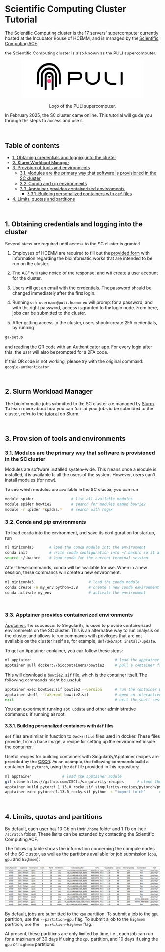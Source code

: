 # Scientific Computing Cluster Tutorial

The Scientific Computing cluster is the 17 servers' supercomputer currently hosted at the Incubator House of HCEMM, and is managed by the [Scientific Computing ACF](https://acf.hcemm.eu/acf/scientific-computing/).

the Scientific Computing cluster is also known as the PULI supercomputer.

<p align="center">
  <img src="./resources/puli-logo.png" width="400" >
</p>
<p align="center">Logo of the PULI supercomputer.</p>

In February 2025, the SC cluster came online. This tutorial will guide you through the steps to access and use it.

<br>

## Table of contents

- [1. Obtaining credentials and logging into the cluster](#1-obtaining-credentials-and-logging-into-the-cluster)
- [2. Slurm Workload Manager](#2-slurm-workload-manager)
- [3. Provision of tools and environments](#3-provision-of-tools-and-environments)
  - [3.1. Modules are the primary way that software is provisioned in the SC cluster](#31-modules-are-the-primary-way-that-software-is-provisioned-in-the-sc-cluster)
  - [3.2. Conda and pip environments](#32-conda-and-pip-environments)
  - [3.3. Apptainer provides containerized environments](#33-apptainer-provides-containerized-environments)
    - [3.3.1. Building personalized containers with `def` files](#331-building-personalized-containers-with-def-files)
- [4. Limits, quotas and partitions](#4-limits-quotas-and-partitions)

<br>

## 1. Obtaining credentials and logging into the cluster

Several steps are required until access to the SC cluster is granted.

1. Employees of HCEMM are required to fill out the [provided form](https://docs.google.com/forms/d/e/1FAIpQLSdYtCZQcaFNFLVI64hxWyigVz31GuoSrcqIz3n_kalXVCFxlA/viewform?usp=pp_url&entry.598441848=1&entry.760391226=256+Gb&entry.175258676=No&entry.1787069197=I+will+be+performing+the+following+computational+tasks:+%0A-+e.g.,+MS/MS,+microbiomes,+RNA-Seq%0A-+e.g.,+MD+modelling,+DL+model+creation+and+prediction%0A%0AI+want+to+solve+the+research+question:+%0A-+e.g.,+Identify+differentially+expressed+genes+in+cancer+samples%0A%0AI+need+the+following+specific+packages/software:+%0A-+e.g.,+Python+3.8,+TensorFlow,+R+with+DESeq2%0A%0AI+have+the+following+additional+requirements:+%0A-+e.g.,+Custom+Python+library,+specific+version+of+a+tool,+large+temporary+storage%0A%0A(please+remove+the+non-relevant+sections)&entry.1260858631=No&entry.1316491120=No) with information regarding the bioinformatic works that are intended to be run on the cluster.

2. The ACF will take notice of the response, and will create a user account for the cluster.

3. Users will get an email with the credentials. The password should be changed immediately after the first login.

4. Running `ssh username@puli.hcemm.eu` will prompt for a password, and with the right password, access is granted to the login node. From here, jobs can be submitted to the cluster.

5. After getting access to the cluster, users should create 2FA credentials, by running
```bash
ga-setup
``` 
and reading the QR code with an Authenticator app. For every login after this, the user will also be prompted for a 2FA code.

If this QR code is not working, please try with the original command: `google-authenticator`

<br>

## 2. Slurm Workload Manager

The bioinformatic jobs submitted to the SC cluster are managed by [Slurm](https://slurm.schedmd.com/documentation.html). To learn more about how you can format your jobs to be submitted to the cluster, refer to the [tutorial](../slurm_tutorial/) on Slurm.

<br>

## 3. Provision of tools and environments

### 3.1. Modules are the primary way that software is provisioned in the SC cluster

Modules are software installed system-wide. This means once a module is installed, it is available to all the users of the system. However, users can't install modules (for now).

To see which modules are available in the SC cluster, you can run
```bash
module spider                 # list all available modules
module spider bowtie2         # search for modules named bowtie2
module -r spider *spades.*    # search with regex
```

### 3.2. Conda and pip environments

To load conda into the environment, and save its configuration for startup, run 
```bash
ml miniconda3       # load the conda module into the environment
conda init          # write conda configuration into ~/.bashrc so it always loads at start
source ~/.bashrc    # load conda for the current terminal session
```
After these commands, conda will be available for use. When in a new session, these commands will create a new environment:
```bash
ml miniconda3                         # load the conda module
conda create -n my_env python=3.8     # create a new conda environment
conda activate my_env                 # activate the environment
```

<br>

### 3.3. Apptainer provides containerized environments

[Apptainer](https://apptainer.org/), the successor to Singularity, is used to provide containerized environments on the SC cluster. This is an alternative way to run analysis on the cluster, and allows to run commands with privileges that are not available on the cluster itself as, for example, `dnf/deb/apt install/update`.

To get an Apptainer container, you can follow these steps:

```bash
ml apptainer                                      # load the apptainer module
apptainer pull docker://biocontainers/bowtie2     # pull a container from DockerHub
```

This will download a `bowtie2.sif` file, which is the container itself. The following commands might be useful:

```bash
apptainer exec bowtie2.sif bowtie2 --version      # run the container with a specific command
apptainer shell --fakeroot bowtie2.sif            # open an interactive shell session inside the container, as root
exit                                              # exit the shell session
```

You can experiment running `apt update` and other administrative commands, if running as root.

#### 3.3.1. Building personalized containers with `def` files

`def` files are similar in function to `Dockerfile` files used in docker. These files provide, from a base image, a recipe for setting up the environment inside the container.

Useful recipes for building containers with Singularity/Apptainer recipes are provided by the [CSCfi](https://github.com/CSCfi/singularity-recipes). As an example, the following commands build a container for `pytorch`, using the `def` file provided in this repository:

```bash
ml apptainer              # load the apptainer module
git clone https://github.com/CSCfi/singularity-recipes      # clone the CSCfi repository
apptainer build pytorch_1.13.0_rocky.sif singularity-recipes/pytorch/pytorch_1.13.0_rocky.def           # build a container from the DEF file
apptainer exec pytorch_1.13.0_rocky.sif python -c "import torch"      # run the container and check if pytorch is available
```


<br>

## 4. Limits, quotas and partitions

By default, each user has 10 Gb on their `/home` folder and 1 Tb on their `/scratch` folder. These limits can be extended by contacting the Scientific Computing ACF.

The following table shows the information concerning the compute nodes of the SC cluster, as well as the partitions available for job submission (`cpu`, `gpu` and `highmem`):

![Specs of compute nodes](resources/compute_nodes_specs.png)

By default, jobs are submitted to the `cpu` partition. To submit a job to the `gpu` partition, use the `--partition=gpu` flag. To submit a job to the `highmem` partition, use the `--partition=highmem` flag.

At present, these partitions are only limited by time, i.e., each job can run for a maximum of 30 days if using the `cpu` partition, and 10 days if using the `gpu` or `highmem` partitions.

